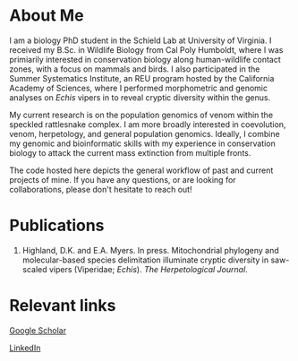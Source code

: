 # About Me
I am a biology PhD student in the Schield Lab at University of Virginia. I received my B.Sc. in Wildlife Biology from Cal Poly Humboldt, where I was primiarily interested in conservation biology along human-wildlife contact zones, with a focus on mammals and birds. I also participated in the Summer Systematics Institute, an REU program hosted by the California Academy of Sciences, where I performed morphometric and genomic analyses on  _Echis_ vipers in to reveal cryptic diversity within the genus. 

My current research is on the population genomics of venom within the speckled rattlesnake complex. I am more broadly interested in coevolution, venom, herpetology, and general population genomics. Ideally, I combine my genomic and bioinformatic skills with my experience in conservation biology to attack the current mass extinction from multiple fronts.

The code hosted here depicts the general workflow of past and current projects of mine. If you have any questions, or are looking for collaborations, please don't hesitate to reach out!

# Publications
1. Highland, D.K. and E.A. Myers. In press. Mitochondrial phylogeny and molecular-based species delimitation illuminate cryptic diversity in saw-scaled vipers (Viperidae; _Echis_). _The Herpetological Journal_. 

# Relevant links
[Google Scholar](https://scholar.google.com/citations?user=q6gmqCsAAAAJ&hl=en)

[LinkedIn](https://www.linkedin.com/in/dylanhighland/)


<!---
dylankhighland/dylankhighland is a ✨ special ✨ repository because its `README.md` (this file) appears on your GitHub profile.
You can click the Preview link to take a look at your changes.
--->
